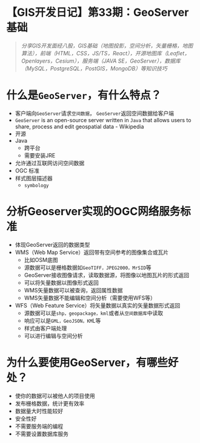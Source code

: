 # 【GIS开发日记】第33期：GeoServer基础

> *分享GIS开发面经八股，GIS基础（地图投影，空间分析，矢量栅格，地图算法），前端（HTML，CSS，JS/TS，React），开源地图库（Leaflet，Openlayers，Cesium），服务端（JAVA SE，GeoServer），数据库（MySQL，PostgreSQL，PostGIS，MongoDB）等知识技巧*
> 

# 什么是`GeoServer`，有什么特点？

- 客户端向`GeoServer`请求`空间数据`， `GeoServer`返回空间数据给客户端
- `GeoServer` is an open-source server written in `Java` that allows users to share, process and edit geospatial data - Wikipedia
- 开源
- Java
    - 跨平台
    - 需要安装JRE
- 允许通过互联网访问空间数据
- OGC 标准
- 样式图层描述器
    - `symbology`

# 分析Geoserver实现的OGC网络服务标准

- 体现GeoServer返回的数据类型
- WMS（Web Map Service）返回带有空间参考的图像集合或瓦片
    - 比如OSM底图
    - 源数据可以是栅格数据如`GeoTIFF，JPEG2000，MrSID`等
    - GeoServer接收图像请求，读取数据源，将图像以地图瓦片的形式返回
    - 可以将矢量数据以图像形式返回
    - WMS矢量数据可以被查询，返回属性数据
    - WMS矢量数据不能编辑和空间分析（需要使用WFS等）
- WFS（Web Feature Service）将矢量数据以真实的矢量数据形式返回
    - 源数据可以是`shp，geopackage，kml`或者从`空间数据库`中读取
    - 响应可以是`GML，GeoJSON，KM`L等
    - 样式由客户端处理
    - 可以进行编辑与空间分析

# 为什么要使用GeoServer，有哪些好处？

- 使你的数据可以被他人的项目使用
- 发布栅格数据，统计更有效率
- 数据量大时性能较好
- 安全性好
- 不需要服务端的编程
- 不需要设置数据库服务